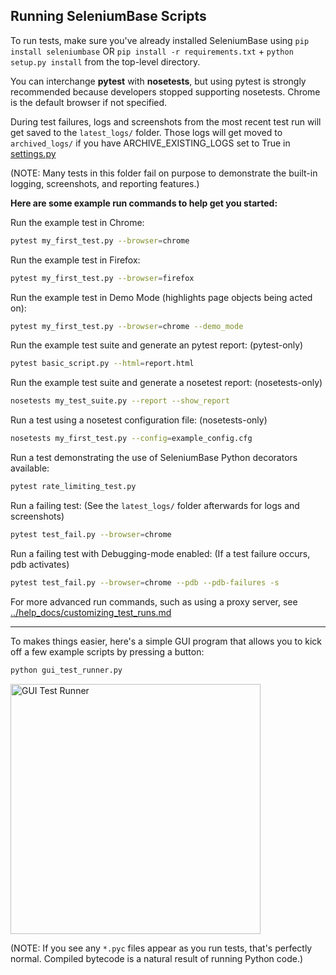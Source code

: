## Running SeleniumBase Scripts

To run tests, make sure you've already installed SeleniumBase using ``pip install seleniumbase`` OR ``pip install -r requirements.txt`` + ``python setup.py install`` from the top-level directory.

You can interchange **pytest** with **nosetests**, but using pytest is strongly recommended because developers stopped supporting nosetests. Chrome is the default browser if not specified.

During test failures, logs and screenshots from the most recent test run will get saved to the ``latest_logs/`` folder. Those logs will get moved to ``archived_logs/`` if you have ARCHIVE_EXISTING_LOGS set to True in [settings.py](https://github.com/seleniumbase/SeleniumBase/blob/master/seleniumbase/config/settings.py)

(NOTE: Many tests in this folder fail on purpose to demonstrate the built-in logging, screenshots, and reporting features.)

**Here are some example run commands to help get you started:**

Run the example test in Chrome:
```bash
pytest my_first_test.py --browser=chrome
```

Run the example test in Firefox:
```bash
pytest my_first_test.py --browser=firefox
```

Run the example test in Demo Mode (highlights page objects being acted on):
```bash
pytest my_first_test.py --browser=chrome --demo_mode
```

Run the example test suite and generate an pytest report: (pytest-only)
```bash
pytest basic_script.py --html=report.html
```

Run the example test suite and generate a nosetest report: (nosetests-only)
```bash
nosetests my_test_suite.py --report --show_report
```

Run a test using a nosetest configuration file: (nosetests-only)
```bash
nosetests my_first_test.py --config=example_config.cfg
```

Run a test demonstrating the use of SeleniumBase Python decorators available:
```bash
pytest rate_limiting_test.py
```

Run a failing test: (See the ``latest_logs/`` folder afterwards for logs and screenshots)
```bash
pytest test_fail.py --browser=chrome
```

Run a failing test with Debugging-mode enabled: (If a test failure occurs, pdb activates)
```bash
pytest test_fail.py --browser=chrome --pdb --pdb-failures -s
```

For more advanced run commands, such as using a proxy server,  see [../help_docs/customizing_test_runs.md](https://github.com/seleniumbase/SeleniumBase/blob/master/help_docs/customizing_test_runs.md)

--------

To makes things easier, here's a simple GUI program that allows you to kick off a few example scripts by pressing a button:

```bash
python gui_test_runner.py
```

<img src="https://cdn2.hubspot.net/hubfs/100006/images/The_GUI_Runner.png" title="GUI Test Runner" height="400">

(NOTE: If you see any ``*.pyc`` files appear as you run tests, that's perfectly normal. Compiled bytecode is a natural result of running Python code.)
